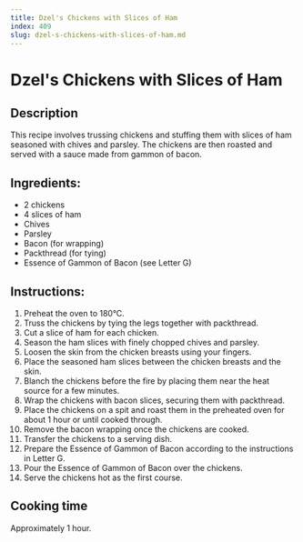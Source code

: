 ```yaml
---
title: Dzel's Chickens with Slices of Ham
index: 409
slug: dzel-s-chickens-with-slices-of-ham.md
---
```


# Dzel's Chickens with Slices of Ham

## Description
This recipe involves trussing chickens and stuffing them with slices of ham seasoned with chives and parsley. The chickens are then roasted and served with a sauce made from gammon of bacon.

## Ingredients:
- 2 chickens
- 4 slices of ham
- Chives
- Parsley
- Bacon (for wrapping)
- Packthread (for tying)
- Essence of Gammon of Bacon (see Letter G)

## Instructions:
1. Preheat the oven to 180°C.
2. Truss the chickens by tying the legs together with packthread.
3. Cut a slice of ham for each chicken.
4. Season the ham slices with finely chopped chives and parsley.
5. Loosen the skin from the chicken breasts using your fingers.
6. Place the seasoned ham slices between the chicken breasts and the skin.
7. Blanch the chickens before the fire by placing them near the heat source for a few minutes.
8. Wrap the chickens with bacon slices, securing them with packthread.
9. Place the chickens on a spit and roast them in the preheated oven for about 1 hour or until cooked through.
10. Remove the bacon wrapping once the chickens are cooked.
11. Transfer the chickens to a serving dish.
12. Prepare the Essence of Gammon of Bacon according to the instructions in Letter G.
13. Pour the Essence of Gammon of Bacon over the chickens.
14. Serve the chickens hot as the first course.

## Cooking time
Approximately 1 hour.